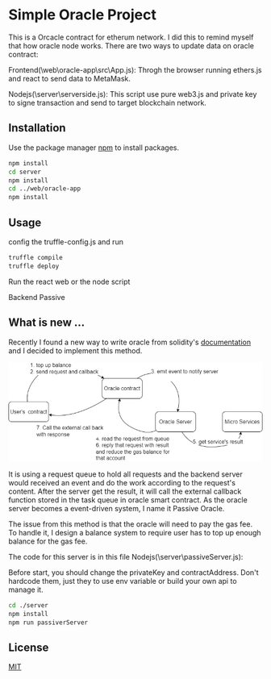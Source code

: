 # Simple Oracle Project

This is a Orcacle contract for etherum network. I did this to remind myself that how oracle node works.
There are two ways to update data on oracle contract:

Frontend(\web\oracle-app\src\App.js): Throgh the browser running ethers.js and react to send data to MetaMask.

Nodejs(\server\serverside.js): This script use pure web3.js and private key to signe transaction and send to target blockchain network.

## Installation

Use the package manager [npm](https://www.npmjs.com/) to install packages.

```bash
npm install
cd server 
npm install
cd ../web/oracle-app
npm install
```

## Usage

config the truffle-config.js and run
```bash
truffle compile
truffle deploy
```
Run the react web or the node script

Backend Passive


## What is new ...

Recently I found a new way to write oracle from solidity's [documentation](https://docs.soliditylang.org/en/v0.8.11/types.html?highlight=oracle#function-types) and I decided to implement this method. 

![Passive Oracle](./PassiveOracle.png)

It is using a request queue to hold all requests and the backend server would received an event and do the work according to the request's content. After the server get the result, it will call the external callback function stored in the task queue in oracle smart contract. As the oracle server becomes a event-driven system, I name it Passive Oracle.

The issue from this method is that the oracle will need to pay the gas fee. To handle it, I design a balance system to require user has to top up enough balance for the gas fee.

The code for this server is in this file Nodejs(\server\passiveServer.js): 

Before start, you should change the privateKey and contractAddress. Don't hardcode them, just they to use env variable or build your own api to manage it.

```bash
cd ./server
npm install
npm run passiverServer
```


## License
[MIT](https://choosealicense.com/licenses/mit/)